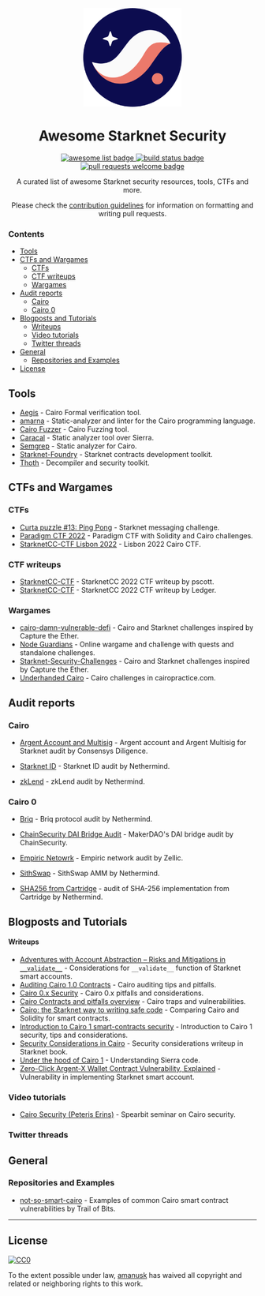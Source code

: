 <div align="center">
<img alt="starknet logo" src="./assets/starknet.svg" width="200" >

  <h1 align="center">Awesome Starknet Security</h1>
  <p align="center">
    <a href="https://github.com/sindresorhus/awesome">
      <img alt="awesome list badge" src="https://cdn.rawgit.com/sindresorhus/awesome/d7305f38d29fed78fa85652e3a63e154dd8e8829/media/badge.svg">
    </a>
    <a href="#buildstatus">
      <img alt="build status badge" src="https://github.com/amanusk/awsome-starknet-security/workflows/Build/badge.svg">
    </a>
    <a href="http://makeapullrequest.com">
      <img alt="pull requests welcome badge" src="https://img.shields.io/badge/PRs-welcome-brightgreen.svg?style=flat">
    </a>
  </p>

  <p align="center">A curated list of awesome Starknet security resources, tools, CTFs and more.</p>
  <p align="center">Please check the <a href="CONTRIBUTING.md">contribution guidelines</a> for information on formatting and writing pull requests.</p>

</div>

### Contents

<!-- vim-markdown-toc GFM -->

* [Tools](#tools)
* [CTFs and Wargames](#ctfs-and-wargames)
  * [CTFs](#ctfs)
  * [CTF writeups](#ctf-writeups)
  * [Wargames](#wargames)
* [Audit reports](#audit-reports)
  * [Cairo](#cairo)
  * [Cairo 0](#cairo-0)
* [Blogposts and Tutorials](#blogposts-and-tutorials)
    * [Writeups](#writeups)
  * [Video tutorials](#video-tutorials)
  * [Twitter threads](#twitter-threads)
* [General](#general)
  * [Repositories and Examples](#repositories-and-examples)
* [License](#license)

<!-- vim-markdown-toc -->

## Tools

<!-- please order alphabetically -->

- [Aegis](https://lindylabs.net/articles/introducing-aegis) - Cairo Formal verification tool.
- [amarna](https://github.com/crytic/amarna) - Static-analyzer and linter for the Cairo programming language.
- [Cairo Fuzzer](https://github.com/FuzzingLabs/cairo-fuzzer) - Cairo Fuzzing tool.
- [Caracal](https://github.com/crytic/caracal) - Static analyzer tool over Sierra.
- [Semgrep](https://semgrep.dev/blog/2023/semgrep-now-supports-cairo-1-0/) - Static analyzer for Cairo.
- [Starknet-Foundry](https://github.com/foundry-rs/starknet-foundry) - Starknet contracts development toolkit.
- [Thoth](https://github.com/FuzzingLabs/thoth) - Decompiler and security toolkit.

## CTFs and Wargames

### CTFs

<!-- please order alphabetically -->

- [Curta puzzle #13: Ping Pong](https://www.curta.wtf/puzzle/13) - Starknet messaging challenge.
- [Paradigm CTF 2022](https://github.com/paradigmxyz/paradigm-ctf-2022) - Paradigm CTF with Solidity and Cairo challenges.
- [StarknetCC-CTF Lisbon 2022](https://github.com/starknet-edu/starknet-cc-ctf-challenges) - Lisbon 2022 Cairo CTF.

### CTF writeups

- [StarknetCC-CTF](https://github.com/pscott/StarknetCC-CTF) - StarknetCC 2022 CTF writeup by pscott.
- [StarknetCC-CTF](https://blog.ledger.com/starknet-ctf/) - StarknetCC 2022 CTF writeup by Ledger.

### Wargames

- [cairo-damn-vulnerable-defi](https://github.com/credence0x/cairo-damn-vulnerable-defi) - Cairo and Starknet challenges inspired by Capture the Ether.
- [Node Guardians](https://nodeguardians.io/dev-hub?s=devhub-campaigns) - Online wargame and challenge with quests and standalone challenges.
- [Starknet-Security-Challenges](https://starknet-challenges.vercel.app/) - Cairo and Starknet challenges inspired by Capture the Ether.
- [Underhanded Cairo](https://cairopractice.com/tags/security/) - Cairo challenges in cairopractice.com.

## Audit reports

### Cairo

- [Argent Account and Multisig](https://github.com/argentlabs/argent-contracts-starknet/blob/main/audit/Consensys-Diligence-argent-audit-2023-05.pdf) - Argent account and Argent Multisig for Starknet audit by Consensys Diligence.

- [Starknet ID](https://github.com/NethermindEth/PublicAuditReports/blob/main/NM0135-FINAL_STARKNET_ID.pdf) - Starknet ID audit by Nethermind.

- [zkLend](https://github.com/NethermindEth/PublicAuditReports/blob/main/NM0097-FINAL_ZKLEND.pdf) - zkLend audit by Nethermind.

### Cairo 0

- [Briq](https://github.com/NethermindEth/PublicAuditReports/blob/main/NM0053-FINAL_BRIQ_PROTOCOL.pdf) - Briq protocol audit by Nethermind.

- [ChainSecurity DAI Bridge Audit](https://chainsecurity.com/wp-content/uploads/2021/12/ChainSecurity_MakerDAO_StarkNet-DAI-Bridge_audit.pdf) - MakerDAO's DAI bridge audit by ChainSecurity.

- [Empiric Netowrk](https://github.com/Zellic/publications/blob/master/Empiric%20Oracle%20-%20Zellic%20Audit%20Report.pdf) - Empiric network audit by Zellic.

- [SithSwap](https://github.com/NethermindEth/PublicAuditReports/blob/main/NM0057%20-%20FINAL_SITHSWAP.pdf) - SithSwap AMM by Nethermind.

- [SHA256 from Cartridge](https://github.com/NethermindEth/PublicAuditReports/blob/main/NM0061-DRAFT_CARTDRIGE.pdf) - audit of SHA-256 implementation from Cartridge by Nethermind.

## Blogposts and Tutorials

#### Writeups

- [Adventures with Account Abstraction – Risks and Mitigations in `__validate__`](https://braavos.app/adventures-with-account-abstraction-failed-transactions/) - Considerations for `__validate__` function of Starknet smart accounts.
- [Auditing Cairo 1.0 Contracts](https://extropy-io.medium.com/auditing-cairo-1-0-contracts-9cfdf479924a) - Cairo auditing tips and pitfalls.
- [Cairo 0.x Security](https://ctrlc03.github.io/post/cairo-security/) - Cairo 0.x pitfalls and considerations.
- [Cairo Contracts and pitfalls overview](https://mixbytes.io/blog/cairo-contracts-overview) - Cairo traps and vulnerabilities.
- [Cairo: the Starknet way to writing safe code](https://medium.com/nethermind-eth/cairo-the-starknet-way-to-writing-safe-code-8169486c7132) - Comparing Cairo and Solidity for smart contracts.
- [Introduction to Cairo 1 smart-contracts security](https://antoinemecker.medium.com/an-introduction-to-cairo-1-smart-contracts-security-1f96792b998a) - Introduction to Cairo 1 security, tips and considerations.
- [Security Considerations in Cairo](https://book.starknet.io/chapter_2/security_considerations.html) - Security considerations writeup in Starknet book.
- [Under the hood of Cairo 1](https://medium.com/nethermind-eth/under-the-hood-of-cairo-1-0-exploring-sierra-7f32808421f5) - Understanding Sierra code.
- [Zero-Click Argent-X Wallet Contract Vulnerability, Explained](https://braavos.app/zero-click-argent-x-wallet-contract-vulnerability-explained/) - Vulnerability in implementing Starknet smart account.

### Video tutorials

- [Cairo Security (Peteris Erins)](https://www.youtube.com/watch?v=9CIhHNrliW4) - Spearbit seminar on Cairo security.

### Twitter threads

## General

### Repositories and Examples

- [not-so-smart-cairo](https://github.com/crytic/building-secure-contracts/tree/master/not-so-smart-contracts/cairo) - Examples of common Cairo smart contract vulnerabilities by Trail of Bits.

---

## License

[![CC0](https://mirrors.creativecommons.org/presskit/buttons/88x31/svg/cc-zero.svg)](https://creativecommons.org/publicdomain/zero/1.0/)

To the extent possible under law,
[amanusk](https://github.com/amanusk) has waived all copyright
and related or neighboring rights to this work.
